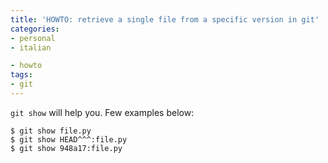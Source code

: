 ```yaml
---
title: 'HOWTO: retrieve a single file from a specific version in git'
categories:
- personal
- italian

- howto
tags:
- git
---
```

`git show` will help you. Few examples below:

```
$ git show file.py  
$ git show HEAD^^^:file.py  
$ git show 948a17:file.py
```
    
    

